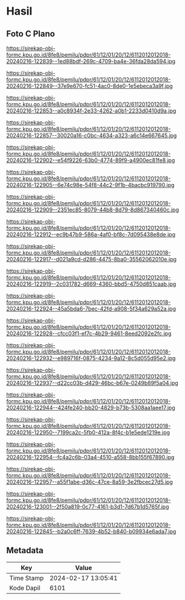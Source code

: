 # Hasil

## Foto C Plano

https://sirekap-obj-formc.kpu.go.id/8fe8/pemilu/pdpr/61/12/01/20/12/6112012012018-20240216-122839--1ed88bdf-269c-4709-ba4e-36fda28da594.jpg

https://sirekap-obj-formc.kpu.go.id/8fe8/pemilu/pdpr/61/12/01/20/12/6112012012018-20240216-122849--37e9e670-fc51-4ac0-8de0-1e5ebeca3a9f.jpg

https://sirekap-obj-formc.kpu.go.id/8fe8/pemilu/pdpr/61/12/01/20/12/6112012012018-20240216-122853--a0c8934f-2e33-4262-a0b1-2233d0410d9a.jpg

https://sirekap-obj-formc.kpu.go.id/8fe8/pemilu/pdpr/61/12/01/20/12/6112012012018-20240216-122857--30020a16-c0bc-4634-a323-a6c14e667645.jpg

https://sirekap-obj-formc.kpu.go.id/8fe8/pemilu/pdpr/61/12/01/20/12/6112012012018-20240216-122902--e54f9226-63b0-4774-89f9-a4900ec81fe8.jpg

https://sirekap-obj-formc.kpu.go.id/8fe8/pemilu/pdpr/61/12/01/20/12/6112012012018-20240216-122905--6e74c98e-54f8-44c2-9f1b-4bacbc919790.jpg

https://sirekap-obj-formc.kpu.go.id/8fe8/pemilu/pdpr/61/12/01/20/12/6112012012018-20240216-122909--2351ec85-8079-44b8-8d79-8d867340460c.jpg

https://sirekap-obj-formc.kpu.go.id/8fe8/pemilu/pdpr/61/12/01/20/12/6112012012018-20240216-122912--ec9b47b9-586a-4af0-bf8c-7d095438e8de.jpg

https://sirekap-obj-formc.kpu.go.id/8fe8/pemilu/pdpr/61/12/01/20/12/6112012012018-20240216-122917--d021a9cd-d286-4475-8ba0-35562062010e.jpg

https://sirekap-obj-formc.kpu.go.id/8fe8/pemilu/pdpr/61/12/01/20/12/6112012012018-20240216-122919--2c031782-d669-4360-bbd5-4750d851caab.jpg

https://sirekap-obj-formc.kpu.go.id/8fe8/pemilu/pdpr/61/12/01/20/12/6112012012018-20240216-122924--45a5bda6-7bec-42fd-a908-5f34a629a52a.jpg

https://sirekap-obj-formc.kpu.go.id/8fe8/pemilu/pdpr/61/12/01/20/12/6112012012018-20240216-122928--cfcc03f1-ef7c-4b29-9461-8eed2092e2fc.jpg

https://sirekap-obj-formc.kpu.go.id/8fe8/pemilu/pdpr/61/12/01/20/12/6112012012018-20240216-122932--e989716f-0875-4234-9a12-8c5d055d95e2.jpg

https://sirekap-obj-formc.kpu.go.id/8fe8/pemilu/pdpr/61/12/01/20/12/6112012012018-20240216-122937--d22cc03b-d429-46bc-b67e-0249b89f5a04.jpg

https://sirekap-obj-formc.kpu.go.id/8fe8/pemilu/pdpr/61/12/01/20/12/6112012012018-20240216-122944--424fe240-bb20-4829-b73b-5308aa1aee17.jpg

https://sirekap-obj-formc.kpu.go.id/8fe8/pemilu/pdpr/61/12/01/20/12/6112012012018-20240216-122950--7199ca2c-5fb0-412a-8f4c-b1e5ede1219e.jpg

https://sirekap-obj-formc.kpu.go.id/8fe8/pemilu/pdpr/61/12/01/20/12/6112012012018-20240216-122954--fc4a2c6b-03a4-4510-a558-8bb155f67890.jpg

https://sirekap-obj-formc.kpu.go.id/8fe8/pemilu/pdpr/61/12/01/20/12/6112012012018-20240216-122957--a55f1abe-d36c-47ce-8a59-3e2fbcec27d5.jpg

https://sirekap-obj-formc.kpu.go.id/8fe8/pemilu/pdpr/61/12/01/20/12/6112012012018-20240216-123001--2f50a819-0c77-4161-b3d1-7d67b1d5765f.jpg

https://sirekap-obj-formc.kpu.go.id/8fe8/pemilu/pdpr/61/12/01/20/12/6112012012018-20240216-122845--b2a0c6ff-7639-4b52-b840-b09934e6ada7.jpg


## Metadata

| Key        | Value               |
| ---------- | ------------------- |
| Time Stamp | 2024-02-17 13:05:41 |
| Kode Dapil | 6101                |



